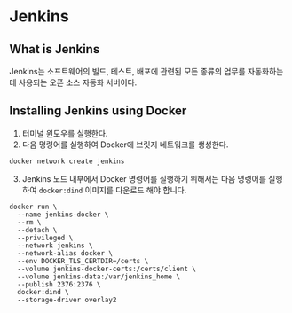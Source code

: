 # Jenkins
## What is Jenkins
Jenkins는 소프트웨어의 빌드, 테스트, 배포에 관련된 모든 종류의 업무를 자동화하는 데 사용되는 오픈 소스 자동화 서버이다.
## Installing Jenkins using Docker
1. 터미널 윈도우를 실행한다.
2. 다음 명령어를 실행하여 Docker에 브릿지 네트워크를 생성한다.
```shell
docker network create jenkins
```
3. Jenkins 노드 내부에서 Docker 명령어를 실행하기 위해서는 다음 명령어를 실행하여 `docker:dind` 이미지를 다운로드 해야 합니다.
```shell
docker run \
  --name jenkins-docker \
  --rm \
  --detach \
  --privileged \
  --network jenkins \
  --network-alias docker \
  --env DOCKER_TLS_CERTDIR=/certs \
  --volume jenkins-docker-certs:/certs/client \
  --volume jenkins-data:/var/jenkins_home \
  --publish 2376:2376 \
  docker:dind \
  --storage-driver overlay2
```
